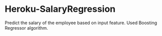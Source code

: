 # Heroku-SalaryRegression
Predict the salary of the employee based on input feature. Used Boosting Regressor algorithm.
